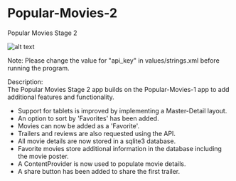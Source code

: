 # Popular-Movies-2
Popular Movies Stage 2

![alt text](https://dl.dropboxusercontent.com/s/9rl27pwaim1gcdi/Screenshot_2016-07-26-15-19-24.jpg)

Note: Please change the value for "api_key" in values/strings.xml before running
the program.

Description:  
The Popular Movies Stage 2 app builds on the Popular-Movies-1 app to add
additional features and functionality. 

 - Support for tablets is improved by implementing a Master-Detail layout.
 - An option to sort by 'Favorites' has been added.
 - Movies can now be added as a 'Favorite'.
 - Trailers and reviews are also requested using the API.
 - All movie details are now stored in a sqlite3 database.
 - Favorite movies store additional information in the database including the
   movie poster.
 - A ContentProvider is now used to populate movie details.
 - A share button has been added to share the first trailer.
